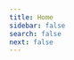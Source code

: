 ```yaml
---
title: Home
sidebar: false
search: false
next: false
---
```

<githubcorner />

<div class="flex-container">
  <div><router-link to="/en/portfolio/" class="home-link"><InfoCard title="Portfolio" logo="far fa-file-code fa-7x"/></router-link></div>
  <div><a href="https://github.com/SamLefebvre" target="_blank"><InfoCard title="GitHub" logo="fab fa-github fa-7x"/></a></div>
  <div><router-link to="/en/interest/" class="home-link"><InfoCard title="Interests" logo="fas fa-fire-alt fa-7x"/></router-link></div>
  <div><a :href="$withBase('/cv_en.pdf')" target="_blank"><InfoCard title="CV" logo="far fa-file-pdf fa-7x" /></a></div>
</div>

